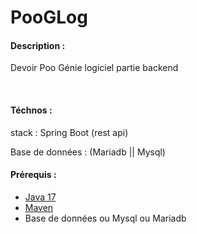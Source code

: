 # PooGLog

<h4>Description : </h4>
<p>Devoir Poo Génie logiciel partie backend</p><br>

<h4>Téchnos : </h4>
<p> stack : Spring Boot (rest api)</p>
<p> Base de données :  (Mariadb || Mysql)</p>
<h4>Prérequis : </h4>
<ul>
    <li><a href="https://www.oracle.com/java/technologies/javase/jdk17-archive-downloads.html">Java 17</a></li>
    <li><a href="https://maven.apache.org/download.cgi">Maven</a></li>
    <li>Base de données ou Mysql ou Mariadb</li>
</ul>